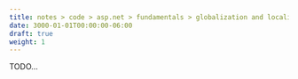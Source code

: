 ```yaml
---
title: notes > code > asp.net > fundamentals > globalization and localization
date: 3000-01-01T00:00:00-06:00
draft: true
weight: 1
---
```


TODO...
